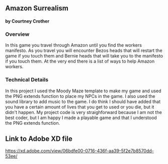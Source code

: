 ## Amazon Surrealism 
#### by Courtney Crother 


### Overview

In this game you travel through Amazon until you find the workers manifesto. As you travel you will encounter Bezos heads that will restart the game if you touch them and Bernie heads that will take you to the manifesto if you touch them. At the very end there is a list of ways to help Amazon workers. 

### Technical Details

In this project I used the Moody Maze template to make my game and used the PNG extends function to place my NPCs in the game. I also used the sound library to add music to the game. I do think I should have added that you have a certain amount of lives that you get to used or you die, but it didn't happen. My project code is very straighforward because I am not the best coder, but I am happy I made a playable game and that I understood the PNG extends function.

## Link to Adobe XD file 
https://xd.adobe.com/view/06bdfe00-0716-436f-aa39-5f2e7b8570dd-53ee/
